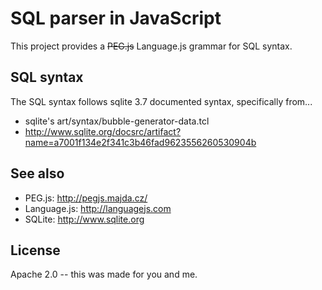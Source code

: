 SQL parser in JavaScript
========================

This project provides a <del>PEG.js</del> Language.js grammar for SQL syntax.

SQL syntax
----------

The SQL syntax follows sqlite 3.7 documented syntax, specifically from...

* sqlite's art/syntax/bubble-generator-data.tcl
* http://www.sqlite.org/docsrc/artifact?name=a7001f134e2f341c3b46fad9623556260530904b

See also
--------

* PEG.js: http://pegjs.majda.cz/
* Language.js: http://languagejs.com
* SQLite: http://www.sqlite.org

License
-------

Apache 2.0 -- this was made for you and me.

